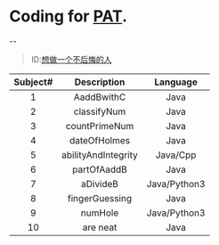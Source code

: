 
# Coding for [PAT](https://www.nowcoder.com/ ).
--


> ID:[想做一个不后悔的人](https://www.nowcoder.com/profile/9524432/resume#menubox)



| Subject#      | Description   | Language|
| :------------:|:-------------:| :-----:|
| 1 | AaddBwithC| Java|
| 2 | classifyNum      |   Java|
| 3 | countPrimeNum      |    Java |
| 4 | dateOfHolmes    |    Java |
| 5 | abilityAndIntegrity      |    Java/Cpp |
| 6 | partOfAaddB      |    Java |
| 7 | aDivideB    |   Java/Python3 |
| 8 | fingerGuessing      |    Java |
| 9 | numHole      |    Java/Python3 |
| 10 | are neat      |    Java |